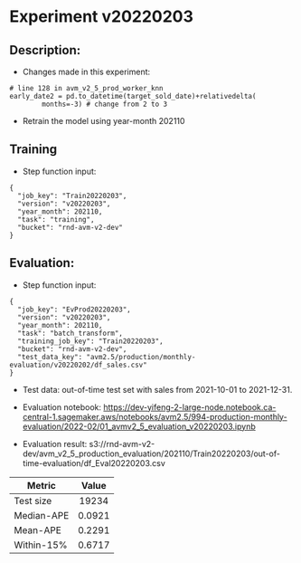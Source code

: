 # Experiment v20220203

## Description:
* Changes made in this experiment: 
```
# line 128 in avm_v2_5_prod_worker_knn
early_date2 = pd.to_datetime(target_sold_date)+relativedelta(
        months=-3) # change from 2 to 3
```
* Retrain the model using year-month 202110

## Training
* Step function input:
```
{
  "job_key": "Train20220203",
  "version": "v20220203",
  "year_month": 202110,
  "task": "training",
  "bucket": "rnd-avm-v2-dev"
}
```

## Evaluation:
* Step function input:
```
{
  "job_key": "EvProd20220203",
  "version": "v20220203",
  "year_month": 202110,
  "task": "batch_transform",
  "training_job_key": "Train20220203",
  "bucket": "rnd-avm-v2-dev",
  "test_data_key": "avm2.5/production/monthly-evaluation/v20220202/df_sales.csv"
}
```

* Test data: out-of-time test set with sales from 2021-10-01 to 2021-12-31.

* Evaluation notebook: https://dev-yifeng-2-large-node.notebook.ca-central-1.sagemaker.aws/notebooks/avm2.5/994-production-monthly-evaluation/2022-02/01_avmv2_5_evaluation_v20220203.ipynb

* Evaluation result: s3://rnd-avm-v2-dev/avm_v2_5_production_evaluation/202110/Train20220203/out-of-time-evaluation/df_Eval20220203.csv

| Metric        | Value         |
| ------------- |:-------------:|
| Test size     | 19234         |
| Median-APE    | 0.0921        |
| Mean-APE      | 0.2291        |
| Within-15%    | 0.6717        |

